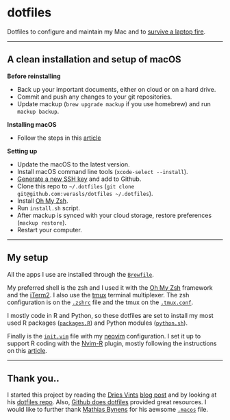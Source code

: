 # dotfiles

Dotfiles to configure and maintain my Mac and to [survive a laptop fire](https://milesmcbain.xyz/how-to-survive-a-laptop-fire/#fnref2). 

---

## A clean installation and setup of macOS

**Before reinstalling**

- Back up your important documents, either on cloud or on a hard drive.
- Commit and push any changes to your git repositories.
- Update mackup (`brew upgrade mackup` if you use homebrew) and run `mackup backup`.

**Installing macOS**

- Follow the steps in this [article](https://support.apple.com/en-us/HT204904)

**Setting up**

- Update the macOS to the latest version.
- Install macOS command line tools (`xcode-select --install`).
- [Generate a new SSH key](https://help.github.com/en/github/authenticating-to-github/generating-a-new-ssh-key-and-adding-it-to-the-ssh-agent) and add to Github.
- Clone this repo to `~/.dotfiles` (`git clone git@github.com:verasls/dotfiles ~/.dotfiles`).
- Install [Oh My Zsh](https://github.com/ohmyzsh/ohmyzsh#getting-started).
- Run `install.sh` script.
- After mackup is synced with your cloud storage, restore preferences (`mackup restore`).
- Restart your computer.

--- 

## My setup

All the apps I use are installed through the [`Brewfile`](Brewfile). 

My preferred shell is the zsh and I used it with the [Oh My Zsh](https://github.com/ohmyzsh/ohmyzsh#getting-started) framework and the [iTerm2](https://www.iterm2.com). I also use the [tmux](https://github.com/tmux/tmux/wiki) terminal multiplexer. The zsh configuration is on the [`.zshrc`](.zshrc) file and the tmux on the [`.tmux.conf`](.tmux.conf).

I mostly code in R and Python, so these dotfiles are set to install my most used R packages ([`packages.R`](packages.R)) and Python modules ([`python.sh`](python.sh)).

Finally is the [`init.vim`](init.vim) file with my [neovim]((https://neovim.io)) configuration. I set it up to support R coding with the [Nvim-R](https://github.com/jalvesaq/Nvim-R) plugin, mostly following the instructions on this [article](https://www.freecodecamp.org/news/turning-vim-into-an-r-ide-cd9602e8c217/).

---

## Thank you..

I started this project by reading the [Dries Vints](https://github.com/driesvints) [blog post](https://driesvints.com/blog/getting-started-with-dotfiles/) and by looking at his [dotfiles repo](https://github.com/driesvints/dotfiles). Also, [Github does dotfiles](https://dotfiles.github.io) provided great resources. I would like to further thank [Mathias Bynens](https://github.com/mathiasbynens) for his aewsome [`.macos`](https://github.com/mathiasbynens/dotfiles/blob/master/.macos) file.